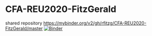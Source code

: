 # CFA-REU2020-FitzGerald
shared repository
https://mybinder.org/v2/gh/rfitzg/CFA-REU2020-FitzGerald/master
[![Binder](https://mybinder.org/badge_logo.svg)](https://mybinder.org/v2/gh/rfitzg/CFA-REU2020-FitzGerald/master)
